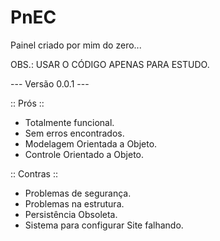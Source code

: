# PnEC
Painel criado por mim do zero...

OBS.: USAR O CÓDIGO APENAS PARA ESTUDO.

--- Versão 0.0.1 ---

:: Prós ::
- Totalmente funcional.
- Sem erros encontrados.
- Modelagem Orientada a Objeto.
- Controle Orientado a Objeto.

:: Contras ::
- Problemas de segurança.
- Problemas na estrutura.
- Persistência Obsoleta.
- Sistema para configurar Site falhando.
